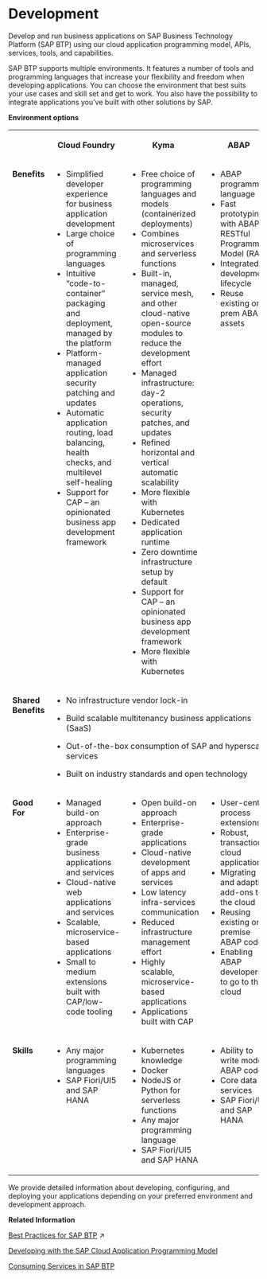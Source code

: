 <!-- loioc2fec62b49fa43b8bd945c85ecc2e5bd -->

# Development

Develop and run business applications on SAP Business Technology Platform \(SAP BTP\) using our cloud application programming model, APIs, services, tools, and capabilities.

SAP BTP supports multiple environments. It features a number of tools and programming languages that increase your flexibility and freedom when developing applications. You can choose the environment that best suits your use cases and skill set and get to work. You also have the possibility to integrate applications you’ve built with other solutions by SAP.

**Environment options**


<table>
<tr>
<th valign="top">

 



</th>
<th valign="top">

Cloud Foundry



</th>
<th valign="top">

Kyma



</th>
<th valign="top">

ABAP



</th>
</tr>
<tr>
<td valign="top">

**Benefits**



</td>
<td valign="top">

-   Simplified developer experience for business application development
-   Large choice of programming languages
-   Intuitive “code-to-container” packaging and deployment, managed by the platform
-   Platform-managed application security patching and updates
-   Automatic application routing, load balancing, health checks, and multilevel self-healing
-   Support for CAP – an opinionated business app development framework



</td>
<td valign="top">

-   Free choice of programming languages and models \(containerized deployments\)
-   Combines microservices and serverless functions
-   Built-in, managed, service mesh, and other cloud-native open-source modules to reduce the development effort
-   Managed infrastructure: day-2 operations, security patches, and updates
-   Refined horizontal and vertical automatic scalability
-   More flexible with Kubernetes
-   Dedicated application runtime
-   Zero downtime infrastructure setup by default
-   Support for CAP – an opinionated business app development framework
-   More flexible with Kubernetes



</td>
<td valign="top">

-   ABAP programming language
-   Fast prototyping with ABAP RESTful Programming Model \(RAP\)
-   Integrated development lifecycle
-   Reuse existing on-prem ABAP assets



</td>
</tr>
<tr>
<td valign="top">

**Shared Benefits**



</td>
<td valign="top" colspan="3">

-   No infrastructure vendor lock-in

-   Build scalable multitenancy business applications \(SaaS\)

-   Out-of-the-box consumption of SAP and hyperscaler services

-   Built on industry standards and open technology




</td>
</tr>
<tr>
<td valign="top">

**Good For**



</td>
<td valign="top">

-   Managed build-on approach
-   Enterprise-grade business applications and services
-   Cloud-native web applications and services
-   Scalable, microservice-based applications
-   Small to medium extensions built with CAP/low-code tooling



</td>
<td valign="top">

-   Open build-on approach
-   Enterprise-grade applications
-   Cloud-native development of apps and services
-   Low latency infra-services communication
-   Reduced infrastructure management effort
-   Highly scalable, microservice-based applications
-   Applications built with CAP



</td>
<td valign="top">

-   User-centric process extensions
-   Robust, transactional cloud applications
-   Migrating and adapting add-ons to the cloud
-   Reusing existing on-premise ABAP code
-   Enabling ABAP developers to go to the cloud



</td>
</tr>
<tr>
<td valign="top">

**Skills**



</td>
<td valign="top">

-   Any major programming languages
-   SAP Fiori/UI5 and SAP HANA



</td>
<td valign="top">

-   Kubernetes knowledge
-   Docker
-   NodeJS or Python for serverless functions
-   Any major programming language
-   SAP Fiori/UI5 and SAP HANA



</td>
<td valign="top">

-   Ability to write modern ABAP code
-   Core data services
-   SAP Fiori/UI5 and SAP HANA



</td>
</tr>
</table>

We provide detailed information about developing, configuring, and deploying your applications depending on your preferred environment and development approach.

**Related Information**  


[Best Practices for SAP BTP](https://help.sap.com/viewer/df50977d8bfa4c9a8a063ddb37113c43/Cloud/en-US/9f2bb927464e4d1ba3d13b2d79ca9bd1.html "This document helps you plan and set up your landscape and your lifecycle management for running applications on SAP Business Technology Platform (SAP BTP). It contains best practices and recommendations for planning development projects – from setting up the correct organizational structure to creating an account and security model, to developing and operating applications.") :arrow_upper_right:

[Developing with the SAP Cloud Application Programming Model](developing-with-the-sap-cloud-application-programming-model-00823f9.md "The SAP Cloud Application Programming Model (CAP) is a framework of languages, libraries, and tools for building enterprise-grade services and applications. It guides developers along a ‘golden path’ of proven best practices and a great wealth of out-of-the-box solutions to recurring tasks.")

 <?sap-ot O2O class="- topic/link " href="c4f0d850b6ba46089a76d53ab805c9e6.xml" text="" desc="" xtrc="link:3" xtrf="file:/home/builder/src/dita-all/jjq1673438782153/loio2080d0faf9d84ce6aa14caa4caa32935_en-US/src/content/localization/en-us/c2fec62b49fa43b8bd945c85ecc2e5bd.xml" ?> 

[Consuming Services in SAP BTP](https://help.sap.com/viewer/09cc82baadc542a688176dce601398de/Cloud/en-US/f13b6c63eef341bc8b7d25b352401c92.html)

